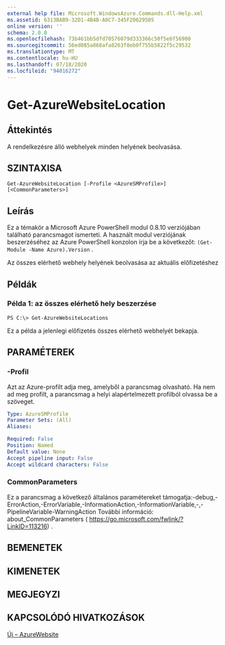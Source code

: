 ```yaml
---
external help file: Microsoft.WindowsAzure.Commands.dll-Help.xml
ms.assetid: 6313BAB9-32D1-4B4B-A0C7-345F20629505
online version: ''
schema: 2.0.0
ms.openlocfilehash: 73b461bb5dfd70576079d333366c50f5e6f56900
ms.sourcegitcommit: 56ed085a868afa8263f8eb0f755b5822f5c29532
ms.translationtype: MT
ms.contentlocale: hu-HU
ms.lasthandoff: 07/18/2020
ms.locfileid: "94016272"
---
```

# Get-AzureWebsiteLocation

## Áttekintés
A rendelkezésre álló webhelyek minden helyének beolvasása.

## SZINTAXISA

```
Get-AzureWebsiteLocation [-Profile <AzureSMProfile>] [<CommonParameters>]
```

## Leírás
Ez a témakör a Microsoft Azure PowerShell modul 0.8.10 verziójában található parancsmagot ismerteti.
A használt modul verziójának beszerzéséhez az Azure PowerShell konzolon írja be a következőt: `(Get-Module -Name Azure).Version` .

Az összes elérhető webhely helyének beolvasása az aktuális előfizetéshez

## Példák

### Példa 1: az összes elérhető hely beszerzése
```
PS C:\> Get-AzureWebsiteLocations
```

Ez a példa a jelenlegi előfizetés összes elérhető webhelyét bekapja.

## PARAMÉTEREK

### -Profil
Azt az Azure-profilt adja meg, amelyből a parancsmag olvasható.
Ha nem ad meg profilt, a parancsmag a helyi alapértelmezett profilból olvassa be a szöveget.

```yaml
Type: AzureSMProfile
Parameter Sets: (All)
Aliases: 

Required: False
Position: Named
Default value: None
Accept pipeline input: False
Accept wildcard characters: False
```

### CommonParameters
Ez a parancsmag a következő általános paramétereket támogatja:-debug,-ErrorAction,-ErrorVariable,-InformationAction,-InformationVariable,-,-PipelineVariable-WarningAction További információ: about_CommonParameters ( https://go.microsoft.com/fwlink/?LinkID=113216) .

## BEMENETEK

## KIMENETEK

## MEGJEGYZI

## KAPCSOLÓDÓ HIVATKOZÁSOK

[Új – AzureWebsite](./New-AzureWebsite.md)


